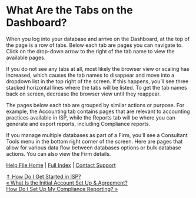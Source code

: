  What Are the Tabs on the Dashboard?
==========

When you log into your database and arrive on the Dashboard, at the top of the page is a row of tabs. Below each tab are pages you can navigate to. Click on the drop-down arrow to the right of the tab name to view the available pages.

If you do not see any tabs at all, most likely the browser view or scaling has increased, which causes the tab names to disappear and move into a dropdown list in the top right of the screen. If this happens, you’ll see three stacked horizontal lines where the tabs will be listed. To get the tab names back on screen, decrease the browser view until they reappear.

The pages below each tab are grouped by similar actions or purpose. For example, the Accounting tab contains pages that are relevant to accounting practices available in ISP, while the Reports tab will be where you can generate and export reports, including Compliance reports.

If you manage multiple databases as part of a Firm, you’ll see a Consultant Tools menu in the bottom right corner of the screen. Here are pages that allow for various data flow between databases options or bulk database actions. You can also view the Firm details.

[Help File Home](/help/) | [Full Index](/Help-File-Directory/) | [Contact Support](mailto:support@ISPolitical.com)

[⇑ How Do I Get Started in ISP?](/How-Do-I-Get-Started-in-ISP)  
[« What Is the Initial Account Set Up & Agreement?](/What-Is-the-Initial-Account-Set-Up-Agreement)  
[How Do I Set Up My Compliance Reporting? »](/How-Do-I-Set-Up-My-Compliance-Reporting)